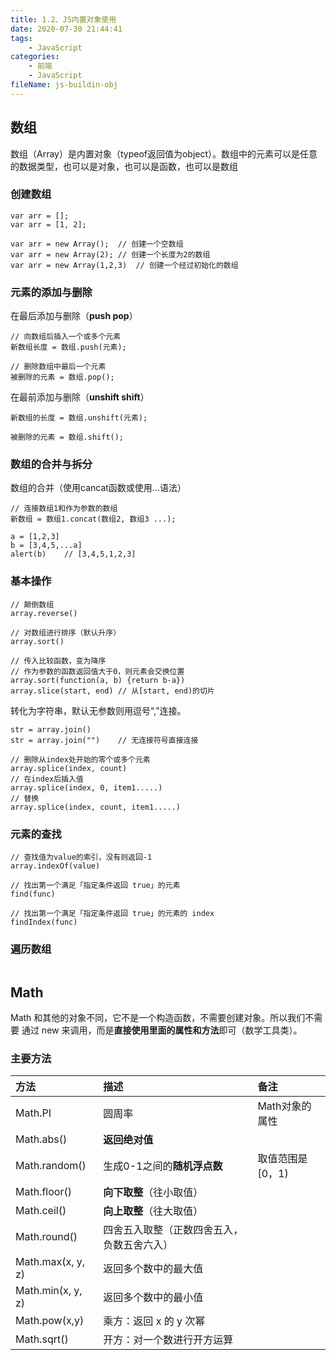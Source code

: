 ```yaml
---
title: 1.2、JS内置对象使用
date: 2020-07-30 21:44:41
tags:
	- JavaScript
categories:
	- 前端
	- JavaScript
fileName: js-buildin-obj
---
```




## 数组

数组（Array）是内置对象（typeof返回值为object）。数组中的元素可以是任意的数据类型，也可以是对象，也可以是函数，也可以是数组

### 创建数组

```
var arr = [];
var arr = [1, 2];

var arr = new Array();	// 创建一个空数组
var arr = new Array(2);	// 创建一个长度为2的数组
var arr = new Array(1,2,3)	// 创建一个经过初始化的数组
```

### 元素的添加与删除

在最后添加与删除（**push  pop**）

```
// 向数组后插入一个或多个元素
新数组长度 = 数组.push(元素);

// 删除数组中最后一个元素
被删除的元素 = 数组.pop();
```

在最前添加与删除（**unshift  shift**）

```
新数组的长度 = 数组.unshift(元素);

被删除的元素 = 数组.shift();
```

### 数组的合并与拆分

数组的合并（使用cancat函数或使用...语法）

```
// 连接数组1和作为参数的数组
新数组 = 数组1.concat(数组2, 数组3 ...);
```

```
a = [1,2,3]
b = [3,4,5,...a]
alert(b)	// [3,4,5,1,2,3]
```





### 基本操作

```
// 颠倒数组
array.reverse()	

// 对数组进行排序（默认升序）
array.sort()

// 传入比较函数，变为降序
// 作为参数的函数返回值大于0，则元素会交换位置
array.sort(function(a, b) {return b-a})
array.slice(start, end)	// 从[start, end)的切片
```



转化为字符串，默认无参数则用逗号“,”连接。

```
str = array.join()
str = array.join("")	// 无连接符号直接连接
```



```
// 删除从index处开始的零个或多个元素
array.splice(index, count)
// 在index后插入值
array.splice(index, 0, item1.....)
// 替换
array.splice(index, count, item1.....)
```

### 元素的查找

```
// 查找值为value的索引，没有则返回-1
array.indexOf(value)

// 找出第一个满足「指定条件返回 true」的元素
find(func)

// 找出第一个满足「指定条件返回 true」的元素的 index
findIndex(func)
```

### 遍历数组

```

```





## Math

Math 和其他的对象不同，它不是一个构造函数，不需要创建对象。所以我们不需要 通过 new 来调用，而是**直接使用里面的属性和方法**即可（数学工具类）。

### 主要方法

| 方法              | 描述                                       | 备注              |
| :---------------- | :----------------------------------------- | :---------------- |
| Math.PI           | 圆周率                                     | Math对象的属性    |
| Math.abs()        | **返回绝对值**                             |                   |
| Math.random()     | 生成0-1之间的**随机浮点数**                | 取值范围是 [0，1) |
| Math.floor()      | **向下取整**（往小取值）                   |                   |
| Math.ceil()       | **向上取整**（往大取值）                   |                   |
| Math.round()      | 四舍五入取整（正数四舍五入，负数五舍六入） |                   |
| Math.max(x, y, z) | 返回多个数中的最大值                       |                   |
| Math.min(x, y, z) | 返回多个数中的最小值                       |                   |
| Math.pow(x,y)     | 乘方：返回 x 的 y 次幂                     |                   |
| Math.sqrt()       | 开方：对一个数进行开方运算                 |                   |





